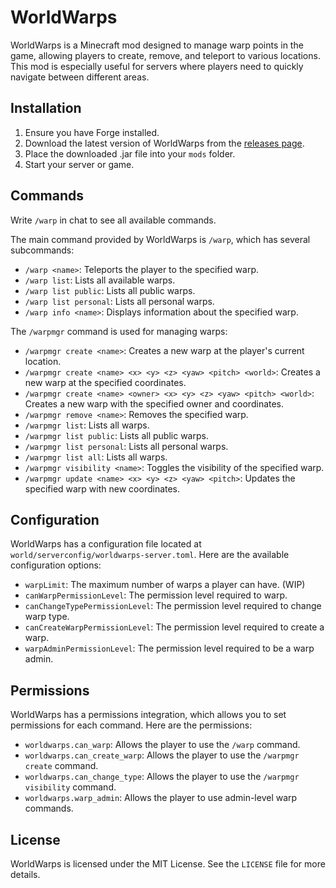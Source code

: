 # WorldWarps

WorldWarps is a Minecraft mod designed to manage warp points in the game, allowing players to create, remove, and teleport to various locations. This mod is especially useful for servers where players need to quickly navigate between different areas.

## Installation

1. Ensure you have Forge installed.
2. Download the latest version of WorldWarps from the [releases page](https://github.com/VeiTrr/WorldWarps/releases).
3. Place the downloaded .jar file into your `mods` folder.
4. Start your server or game.

## Commands

Write `/warp` in chat to see all available commands.

The main command provided by WorldWarps is `/warp`, which has several subcommands:

- `/warp <name>`: Teleports the player to the specified warp.
- `/warp list`: Lists all available warps.
- `/warp list public`: Lists all public warps.
- `/warp list personal`: Lists all personal warps.
- `/warp info <name>`: Displays information about the specified warp.

The `/warpmgr` command is used for managing warps:

- `/warpmgr create <name>`: Creates a new warp at the player's current location.
- `/warpmgr create <name> <x> <y> <z> <yaw> <pitch> <world>`: Creates a new warp at the specified coordinates.
- `/warpmgr create <name> <owner> <x> <y> <z> <yaw> <pitch> <world>`: Creates a new warp with the specified owner and coordinates.
- `/warpmgr remove <name>`: Removes the specified warp.
- `/warpmgr list`: Lists all warps.
- `/warpmgr list public`: Lists all public warps.
- `/warpmgr list personal`: Lists all personal warps.
- `/warpmgr list all`: Lists all warps.
- `/warpmgr visibility <name>`: Toggles the visibility of the specified warp.
- `/warpmgr update <name> <x> <y> <z> <yaw> <pitch>`: Updates the specified warp with new coordinates.

## Configuration

WorldWarps has a configuration file located at `world/serverconfig/worldwarps-server.toml`. Here are the available configuration options:

- `warpLimit`: The maximum number of warps a player can have. (WIP)
- `canWarpPermissionLevel`: The permission level required to warp.
- `canChangeTypePermissionLevel`: The permission level required to change warp type.
- `canCreateWarpPermissionLevel`: The permission level required to create a warp.
- `warpAdminPermissionLevel`: The permission level required to be a warp admin.

## Permissions

WorldWarps has a permissions integration, which allows you to set permissions for each command. Here are the permissions:

- `worldwarps.can_warp`: Allows the player to use the `/warp` command.
- `worldwarps.can_create_warp`: Allows the player to use the `/warpmgr create` command.
- `worldwarps.can_change_type`: Allows the player to use the `/warpmgr visibility` command.
- `worldwarps.warp_admin`: Allows the player to use admin-level warp commands.

## License

WorldWarps is licensed under the MIT License. See the `LICENSE` file for more details.